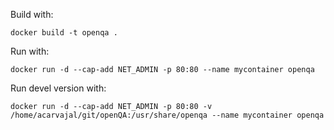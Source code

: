 Build with:

```
docker build -t openqa .
```

Run with:

```
docker run -d --cap-add NET_ADMIN -p 80:80 --name mycontainer openqa
```

Run devel version with:

```
docker run -d --cap-add NET_ADMIN -p 80:80 -v /home/acarvajal/git/openQA:/usr/share/openqa --name mycontainer openqa
```

